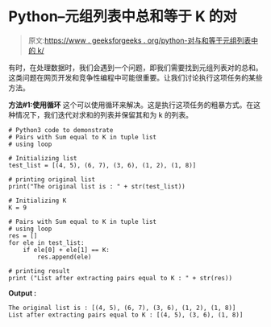 # Python–元组列表中总和等于 K 的对

> 原文:[https://www . geeksforgeeks . org/python-对与和等于元组列表中的 k/](https://www.geeksforgeeks.org/python-pairs-with-sum-equal-to-k-in-tuple-list/)

有时，在处理数据时，我们会遇到一个问题，即我们需要找到元组列表对的总和。这类问题在网页开发和竞争性编程中可能很重要。让我们讨论执行这项任务的某些方法。

**方法#1:使用循环**
这个可以使用循环来解决。这是执行这项任务的粗暴方式。在这种情况下，我们迭代对求和的列表并保留其和为 k 的列表。

```
# Python3 code to demonstrate 
# Pairs with Sum equal to K in tuple list
# using loop

# Initializing list
test_list = [(4, 5), (6, 7), (3, 6), (1, 2), (1, 8)]

# printing original list
print("The original list is : " + str(test_list))

# Initializing K 
K = 9

# Pairs with Sum equal to K in tuple list
# using loop
res = []
for ele in test_list:
    if ele[0] + ele[1] == K: 
        res.append(ele)

# printing result 
print ("List after extracting pairs equal to K : " + str(res))
```

**Output :**

```
The original list is : [(4, 5), (6, 7), (3, 6), (1, 2), (1, 8)]
List after extracting pairs equal to K : [(4, 5), (3, 6), (1, 8)]

```